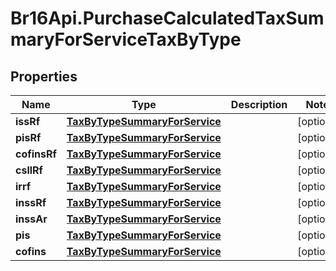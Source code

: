 # Br16Api.PurchaseCalculatedTaxSummaryForServiceTaxByType

## Properties
Name | Type | Description | Notes
------------ | ------------- | ------------- | -------------
**issRf** | [**TaxByTypeSummaryForService**](TaxByTypeSummaryForService.md) |  | [optional] 
**pisRf** | [**TaxByTypeSummaryForService**](TaxByTypeSummaryForService.md) |  | [optional] 
**cofinsRf** | [**TaxByTypeSummaryForService**](TaxByTypeSummaryForService.md) |  | [optional] 
**csllRf** | [**TaxByTypeSummaryForService**](TaxByTypeSummaryForService.md) |  | [optional] 
**irrf** | [**TaxByTypeSummaryForService**](TaxByTypeSummaryForService.md) |  | [optional] 
**inssRf** | [**TaxByTypeSummaryForService**](TaxByTypeSummaryForService.md) |  | [optional] 
**inssAr** | [**TaxByTypeSummaryForService**](TaxByTypeSummaryForService.md) |  | [optional] 
**pis** | [**TaxByTypeSummaryForService**](TaxByTypeSummaryForService.md) |  | [optional] 
**cofins** | [**TaxByTypeSummaryForService**](TaxByTypeSummaryForService.md) |  | [optional] 


